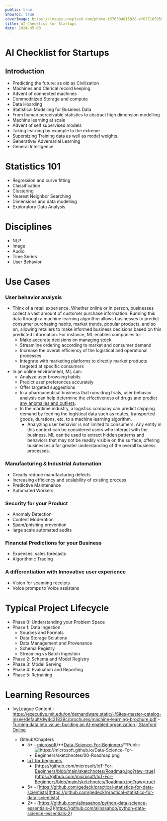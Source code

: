 ```yaml
---
public: true
ShowToc: true
coverImage: https://images.unsplash.com/photo-1570304815928-ef0771059599
title: AI Checklist for Startups
date: 2024-05-08
---
```

# AI Checklist for Startups
<!-- more -->
## Introduction
- Predicting the future:  as old as Civilization
- Machines and Clerical record keeping
- Advent of connected machines
- Commoditized Storage and compute
- Data Hoarding
- Statistical Modelling for Business Data
- From human perceivable statistics to abstract high dimension modelling
- Machine learning at scale
- Advent of self supervised models
- Taking learning by example to the extreme
- Supersizing Training data as well as model weights.
- Generative/ Adversarial Learning
- General Intelligence

# Statistics 101
- Regression and curve fitting
- Classification
- Clustering
- Nearest Neighbor Searching
- Dimensions and data modelling
- Exploratory Data Analysis
# Disciplines
- NLP
- Image
- Audio
- Time Series
- User Behavior

# Use Cases

### User behavior analysis
- Think of a retail experience. Whether online or in person, businesses collect a vast amount of customer purchase information. Running this data through a machine learning algorithm allows businesses to predict consumer purchasing habits, market trends, popular products, and so on, allowing retailers to make informed business decisions based on this predicted information. For instance, ML enables companies to:
	- Make accurate decisions on managing stock
	- Streamline ordering according to market and consumer demand
	- Increase the overall efficiency of the logistical and operational processes
	- Integrate with marketing platforms to directly market products targeted at specific consumers
- In an online environment, ML can:
	- Analyze user browsing habits
	- Predict user preferences accurately
	- Offer targeted suggestions
	- In a pharmaceutical business that runs drug trials, user behavior analysis can help determine the effectiveness of drugs and [predict any anomalies and outliers](https://www.bmc.com/blogs/machine-learning-anomaly-detection/).
	- In the maritime industry, a logistics company can predict shipping demand by feeding the logistical data such as routes, transported goods, durations, etc. to a machine learning algorithm.
		- Analyzing user behavior is not limited to consumers. Any entity in this context can be considered users who interact with the business. ML can be used to extract hidden patterns and behaviors that may not be readily visible on the surface, offering businesses a far greater understanding of the overall business processes.

### Manufacturing & Industrial Automation
- Greatly reduce manufacturing defects
- Increasing efficiency and scalability of existing process
- Predictive Maintenance
- Automated Workers.


### Security for your Product
- Anomaly Detection
- Content Moderation
- Spam/phishing prevention
- large scale automated audits

### Financial Predictions for your Business
- Expenses, sales forecasts
- Algorithmic Trading
 
### A differentiation with Innovative user experience
- Vision for scanning receipts
- Voice promps to Voice assistans

# Typical Project Lifecycle
- Phase 0: Understanding your Problem Space
- Phase 1: Data Ingestion
	- Sources and Formats
	- Data Storage Solutions
	- Data Management and Provenance
	- Schema Registry
	- Streaming vs Batch Ingestion
- Phase 2: Schema and Model Registry
- Phase 3: Model Serving
- Phase 4: Evaluation and Reporting
- Phase 5: Retraining
	

# Learning Resources
  - IvyLeague Content
		- https://executive.mit.edu/on/demandware.static/-/Sites-master-catalog-msee/default/dw4c31839c/brochures/machine-learning-brochure.pdf
		- [Turning data into value: building an AI-enabled organization | Stanford Online](https://online.stanford.edu/turning-data-value-building-ai-enabled-organization)
		
	- Github/Chapters
		- 5* - [microsoft](https://github.com/microsoft)/**[Data-Science-For-Beginners](https://github.com/microsoft/Data-Science-For-Beginners)**Public
			- ![](https://microsoft.github.io/Data-Science-For-Beginners/sketchnotes/00-Roadmap.png "https://microsoft.github.io/Data-Science-For-Beginners/sketchnotes/00-Roadmap.png")
		- [IoT for beginners](https://github.com/microsoft/IoT-For-Beginners)
			- [https://github.com/microsoft/IoT-For-Beginners/blob/main/sketchnotes/Roadmap.jpg?raw=true](https://github.com/microsoft/IoT-For-Beginners/blob/main/sketchnotes/Roadmap.jpg?raw=true)
		- 5* - [https://github.com/gedeck/practical-statistics-for-data-scientists](https://github.com/gedeck/practical-statistics-for-data-scientists)
		- 2* - [https://github.com/alinasahoo/python-data-science-essentials-2](https://github.com/alinasahoo/python-data-science-essentials-2)
